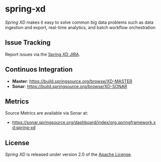 spring-xd
=========

*Spring XD* makes it easy to solve common big data problems such as data ingestion and export, real-time analytics, and batch workflow orchestration

## Issue Tracking

Report issues via the [Spring XD JIRA][].

## Continuos Integration

* **Master**: https://build.springsource.org/browse/XD-MASTER
* **Sonar**: https://build.springsource.org/browse/XD-SONAR

## Metrics

Source Metrics are available via Sonar at:

* https://sonar.springsource.org/dashboard/index/org.springframework.xd:spring-xd

## License

*Spring XD* is released under version 2.0 of the [Apache License][].

[Spring XD JIRA]: https://jira.springsource.org/browse/XD
[Apache License]: http://www.apache.org/licenses/LICENSE-2.0